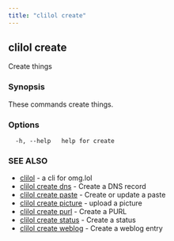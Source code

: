 ```yaml
---
title: "clilol create"
---
```

## clilol create

Create things

### Synopsis

These commands create things.

### Options

```
  -h, --help   help for create
```

### SEE ALSO

* [clilol](clilol.md)	 - a cli for omg.lol
* [clilol create dns](clilol_create_dns.md)	 - Create a DNS record
* [clilol create paste](clilol_create_paste.md)	 - Create or update a paste
* [clilol create picture](clilol_create_picture.md)	 - upload a picture
* [clilol create purl](clilol_create_purl.md)	 - Create a PURL
* [clilol create status](clilol_create_status.md)	 - Create a status
* [clilol create weblog](clilol_create_weblog.md)	 - Create a weblog entry

